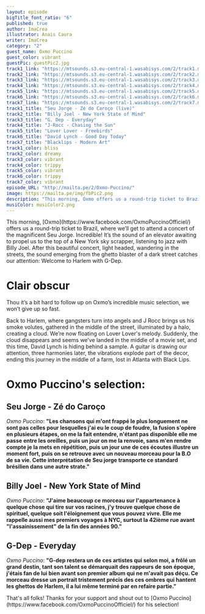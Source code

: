 ```yaml
---
layout: episode
bigTitle_font_ratio: "6"
published: true
author: ImaCrea
illustrator: Anais Caura
writer: ImaCrea
category: "2"
guest_name: Oxmo Puccino
guest_color: vibrant
guestPic: guestPic2.jpg
track1_link: "https://mtsounds.s3.eu-central-1.wasabisys.com/2/track1.mp3"
track2_link: "https://mtsounds.s3.eu-central-1.wasabisys.com/2/track2.mp3"
track3_link: "https://mtsounds.s3.eu-central-1.wasabisys.com/2/track3.mp3"
track4_link: "https://mtsounds.s3.eu-central-1.wasabisys.com/2/track4.mp3"
track5_link: "https://mtsounds.s3.eu-central-1.wasabisys.com/2/track5.mp3"
track6_link: "https://mtsounds.s3.eu-central-1.wasabisys.com/2/track6.mp3"
track7_link: "https://mtsounds.s3.eu-central-1.wasabisys.com/2/track7.mp3"
track1_title: "Seu Jorge - Zé do Caroço (live)"
track2_title: "Billy Joel - New York State of Mind"
track3_title: "G. Dep - Everyday"
track4_title: "J-Rocc - Chasing the Sun"
track5_title: "Lover Lover - Freebirds"
track6_title: "David Lynch - Good Day Today"
track7_title: "Blacklips - Modern Art"
track1_color: bliss
track2_color: dreamy
track3_color: vibrant
track4_color: trippy
track5_color: vibrant
track6_color: trippy
track7_color: vibrant
episode_URL: "http://mailta.pe/2/Oxmo-Puccino/"
image: https://mailta.pe/img/fbPic2.png
description: "This morning, Oxmo offers us a round-trip ticket to Brazil, where we’ll get to attend a concert of the magnificent Seu Jorge. Incredible! It’s the sound of an elevator awaiting to propel us to the top of a New York sky scrapper, listening to jazz with..."
musiColor: musiColor2.png
---
```

<p id="introduction">This morning, [Oxmo](https://www.facebook.com/OxmoPuccinoOfficiel/) offers us a round-trip ticket to Brazil, where we’ll get to attend a concert of the magnificent Seu Jorge. Incredible! It’s the sound of an elevator awaiting to propel us to the top of a New York sky scrapper, listening to jazz with Billy Joel. After this beautiful concert, light headed, wandering in the streets, the sound emerging from the ghetto blaster of a dark street catches our attention: Welcome to Harlem with G-Dep.</p>

# Clair obscur


Thou it’s a bit hard to follow up on Oxmo’s incredible music selection, we won’t give up so fast.

Back to Harlem, where gangsters turn into angels and J Rocc brings us his smoke volutes, gathered in the middle of the street, illuminated by a halo, creating a cloud. We’re now floating on Lover Lover's melody. Suddenly, the cloud disappears and seems we’ve landed in the middle of a movie set, and this time, David Lynch is hiding behind a sample. A guitar is drawing our attention, three harmonies later, the vibrations explode part of the decor, ending this journey in the middle of a farm, lost in Atlanta with Black Lips.
 
# Oxmo Puccino's selection:

## Seu Jorge - Zé do Caroço

_Oxmo Puccino_: **"**Les chansons qui m'ont frappé le plus longuement ne sont pas celles pour lesquelles j'ai eu le coup de foudre, la fusion s'opère en plusieurs étapes, on me la fait entendre, n'étant pas disponible elle me passe entre les oreilles, puis un jour on me la renvoie, sans m'en rendre compte je la mets en répétition, puis un jour une de ces écoutes illustre un moment fort, puis on se retrouve avec un nouveau morceau pour la B.O de sa vie. Cette interprétation de Seu jorge transporte ce standard brésilien dans une autre strate.**"**


## Billy Joel - New York State of Mind

_Oxmo Puccino_: **"**J'aime beaucoup ce morceau sur l'appartenance à quelque chose qui tire sur vos racines, j'y trouve quelque chose de spirituel, quelque soit l'éloignement que vous pouvez vivre. Elle me rappelle aussi mes premiers voyages à NYC, surtout la 42ième rue avant "l'assainissement" de la fin des années 90.**"**

## G-Dep - Everyday

_Oxmo Puccino_: **"**G-dep restera un de ces artistes qui selon moi, a frôlé un grand destin, tant son talent se démarquait des rappeurs de son époque, j'étais fan de lui bien avant son premier album qui ne m'avait pas déçu. Ce morceau dresse un portrait tristement précis des ces ombres qui hantent les ghettos de Harlem, il a lui même terminé par en refaire partie.**"**


<p id="outroduction">That's all folks! Thanks for your support and shout out to [Oxmo Puccino](https://www.facebook.com/OxmoPuccinoOfficiel/) for his selection!</p>
